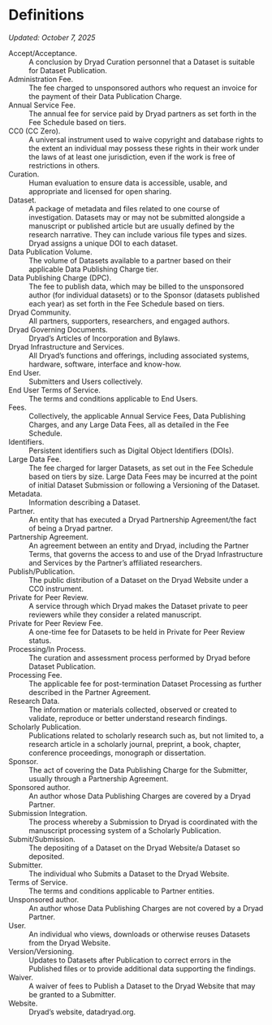 # Definitions

*Updated: October 7, 2025*

<dl>
  <div>
  <dt>Accept/Acceptance.</dt>
  <dd>A conclusion by Dryad Curation personnel that a Dataset is suitable for Dataset Publication.</dd>
  </div>

  <div>
  <dt>Administration Fee.</dt>
  <dd>The fee charged to unsponsored authors who request an invoice for the payment of their Data Publication Charge.</dd>
  </div>

  <div>
  <dt>Annual Service Fee.</dt>
  <dd>The annual fee for service paid by Dryad partners as set forth in the Fee Schedule based on tiers.</dd>
  </div>

  <div>
  <dt>CC0 (CC Zero).</dt>
  <dd>A universal instrument used to waive copyright and database rights to the extent an individual may possess these rights in their work under the laws of at least one jurisdiction, even if the work is free of restrictions in others.</dd>
  </div>

  <div>
  <dt>Curation.</dt>
  <dd>Human evaluation to ensure data is accessible, usable, and appropriate and licensed for open sharing.</dd>
  </div>

  <div>
  <dt>Dataset.</dt>
  <dd>A package of metadata and files related to one course of investigation. Datasets may or may not be submitted alongside a manuscript or published article but are usually defined by the research narrative. They can include various file types and sizes. Dryad assigns a unique DOI to each dataset.</dd>
  </div>

  <div>
  <dt>Data Publication Volume.</dt>
  <dd>The volume of Datasets available to a partner based on their applicable Data Publishing Charge tier.</dd>
  </div>

  <div>
  <dt>Data Publishing Charge (DPC).</dt>
  <dd>The fee to publish data, which may be billed to the unsponsored author (for individual datasets) or to the Sponsor (datasets published each year) as set forth in the Fee Schedule based on tiers.</dd>
  </div>

  <div>
  <dt>Dryad Community.</dt>
  <dd>All partners, supporters, researchers, and engaged authors.</dd>
  </div>

  <div>
  <dt>Dryad Governing Documents.</dt>
  <dd>Dryad’s Articles of Incorporation and Bylaws.</dd>
  </div>

  <div>
  <dt>Dryad Infrastructure and Services.</dt>
  <dd>All Dryad’s functions and offerings, including associated systems, hardware, software, interface and know-how.</dd>
  </div>

  <div>
  <dt>End User.</dt>
  <dd>Submitters and Users collectively.</dd>
  </div>

  <div>
  <dt>End User Terms of Service.</dt>
  <dd>The terms and conditions applicable to End Users.</dd>
  </div>

  <div>
  <dt>Fees.</dt>
  <dd>Collectively, the applicable Annual Service Fees, Data Publishing Charges, and any Large Data Fees, all as detailed in the Fee Schedule.</dd>
  </div>
  
  <div>
  <dt>Identifiers.</dt>
  <dd>Persistent identifiers such as Digital Object Identifiers (DOIs).</dd>
  </div>
  
  <div>
  <dt>Large Data Fee.</dt>
  <dd>The fee charged for larger Datasets, as set out in the Fee Schedule based on tiers by size. Large Data Fees may be incurred at the point of initial Dataset Submission or following a Versioning of the Dataset.</dd>
  </div>

  <div>
  <dt>Metadata.</dt>
  <dd>Information describing a Dataset.</dd>
  </div>

  <div>
  <dt>Partner.</dt>
  <dd>An entity that has executed a Dryad Partnership Agreement/the fact of being a Dryad partner.</dd>
  </div>

  <div>
  <dt>Partnership Agreement.</dt>
  <dd>An agreement between an entity and Dryad, including the Partner Terms, that governs the access to and use of the Dryad Infrastructure and Services by the Partner’s affiliated researchers.</dd>
  </div>

  <div>
  <dt>Publish/Publication.</dt>
  <dd>The public distribution of a Dataset on the Dryad Website under a CC0 instrument.</dd>
  </div>

  <div>
  <dt>Private for Peer Review.</dt>
  <dd>A service through which Dryad makes the Dataset private to peer reviewers while they consider a related manuscript.</dd>
  </div>

  <div>
  <dt>Private for Peer Review Fee.</dt>
  <dd>A one-time fee for Datasets to be held in Private for Peer Review status.</dd>
  </div>

  <div>
  <dt>Processing/In Process.</dt>
  <dd>The curation and assessment process performed by Dryad before Dataset Publication.</dd>
  </div>

  <div>
  <dt>Processing Fee.</dt>
  <dd>The applicable fee for post-termination Dataset Processing as further described in the Partner Agreement.</dd>
  </div>

  <div>
  <dt>Research Data.</dt>
  <dd>The information or materials collected, observed or created to validate, reproduce or better understand research findings.</dd>
  </div>

  <div>
  <dt>Scholarly Publication.</dt>
  <dd>Publications related to scholarly research such as, but not limited to, a research article in a scholarly journal, preprint, a book, chapter, conference proceedings, monograph or dissertation.</dd>
  </div>

  <div>
  <dt>Sponsor.</dt>
  <dd>The act of covering the Data Publishing Charge for the Submitter, usually through a Partnership Agreement. </dd>
  </div>

  <div>
  <dt>Sponsored author.</dt>
  <dd>An author whose Data Publishing Charges are covered by a Dryad Partner. </dd>
  </div>

  <div>
  <dt>Submission Integration.</dt>
  <dd>The process whereby a Submission to Dryad is coordinated with the manuscript processing system of a Scholarly Publication.</dd>
  </div>

  <div>
  <dt>Submit/Submission.</dt>
  <dd>The depositing of a Dataset on the Dryad Website/a Dataset so deposited.</dd>
  </div>

  <div>
  <dt>Submitter.</dt>
  <dd>The individual who Submits a Dataset to the Dryad Website.</dd>
  </div>

  <div>
  <dt>Terms of Service.</dt>
  <dd>The terms and conditions applicable to Partner entities.</dd>
  </div>

  <div>
  <dt>Unsponsored author.</dt>
  <dd>An author whose Data Publishing Charges are not covered by a Dryad Partner. </dd>
  </div>

  <div>
  <dt>User.</dt>
  <dd>An individual who views, downloads or otherwise reuses Datasets from the Dryad Website.</dd>
  </div>

  <div>
  <dt>Version/Versioning.</dt>
  <dd>Updates to Datasets after Publication to correct errors in the Published files or to provide additional data supporting the findings.</dd>
  </div>

  <div>
  <dt>Waiver.</dt>
  <dd>A waiver of fees to Publish a Dataset to the Dryad Website that may be granted to a Submitter.</dd>
  </div>

  <div>
  <dt>Website.</dt>
  <dd>Dryad’s website, datadryad.org.</dd>
  </div>
</dl>